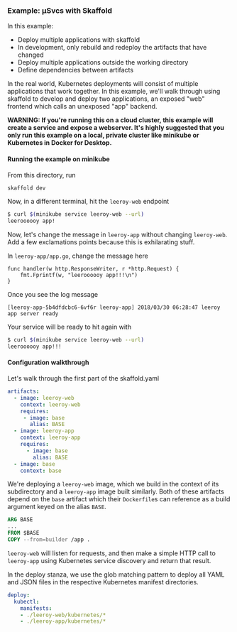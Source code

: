### Example: µSvcs with Skaffold

In this example:

* Deploy multiple applications with skaffold
* In development, only rebuild and redeploy the artifacts that have changed
* Deploy multiple applications outside the working directory
* Define dependencies between artifacts

In the real world, Kubernetes deployments will consist of multiple applications that work together.
In this example, we'll walk through using skaffold to develop and deploy two applications, an exposed "web" frontend which calls an unexposed "app" backend.

**WARNING: If you're running this on a cloud cluster, this example will create a service and expose a webserver.
It's highly suggested that you only run this example on a local, private cluster like minikube or Kubernetes in Docker for Desktop.**

#### Running the example on minikube

From this directory, run

```bash
skaffold dev
```

Now, in a different terminal, hit the `leeroy-web` endpoint

```bash
$ curl $(minikube service leeroy-web --url)
leeroooooy app!
```

Now, let's change the message in `leeroy-app` without changing `leeroy-web`.
Add a few exclamations points because this is exhilarating stuff.

In `leeroy-app/app.go`, change the message here

```golang
func handler(w http.ResponseWriter, r *http.Request) {
	fmt.Fprintf(w, "leeroooooy app!!!\n")
}
```

Once you see the log message

```
[leeroy-app-5b4dfdcbc6-6vf6r leeroy-app] 2018/03/30 06:28:47 leeroy app server ready
```

Your service will be ready to hit again with

```bash
$ curl $(minikube service leeroy-web --url)
leeroooooy app!!!
```

#### Configuration walkthrough

Let's walk through the first part of the skaffold.yaml

```yaml
artifacts:
  - image: leeroy-web
    context: leeroy-web
    requires:
     - image: base
       alias: BASE
  - image: leeroy-app
    context: leeroy-app
    requires:
      - image: base
        alias: BASE
  - image: base
    context: base
```

We're deploying a `leeroy-web` image, which we build in the context of its subdirectory and a `leeroy-app` image built similarly. Both of these artifacts depend on the `base` artifact which their `Dockerfile`s can reference as a build argument keyed on the alias `BASE`.

```dockerfile
ARG BASE
...
FROM $BASE
COPY --from=builder /app .
```
`leeroy-web` will listen for requests, and then make a simple HTTP call to `leeroy-app` using Kubernetes service discovery and return that result.

In the deploy stanza, we use the glob matching pattern to deploy all YAML and JSON files in the respective Kubernetes manifest directories.

```yaml
deploy:
  kubectl:
    manifests:
    - ./leeroy-web/kubernetes/*
    - ./leeroy-app/kubernetes/*
```

